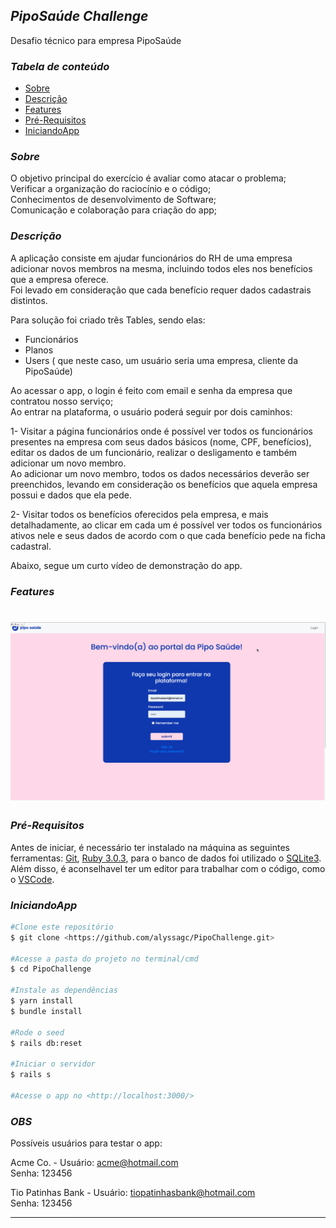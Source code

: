 ## *PipoSaúde Challenge*
Desafio técnico para empresa PipoSaúde <br />

### *Tabela de conteúdo*
* [Sobre](#Sobre)
* [Descrição](#Descrição)
* [Features](#Features)
* [Pré-Requisitos](#Pré-Requisitos)
* [IniciandoApp](#IniciandoApp)

### *Sobre*
O objetivo principal do exercício é avaliar como atacar o problema;<br />
Verificar a organização do raciocínio e o código;<br />
Conhecimentos de desenvolvimento de Software;<br />
Comunicação e colaboração para criação do app;<br />

### *Descrição*
A aplicação consiste em ajudar funcionários do RH de uma empresa adicionar novos membros na mesma, incluindo todos eles nos benefícios que a empresa oferece.<br />
Foi levado em consideração que cada benefício requer dados cadastrais distintos.<br />

Para solução foi criado três Tables, sendo elas:<br />
- Funcionários<br />
- Planos<br />
- Users ( que neste caso, um usuário seria uma empresa, cliente da PipoSaúde)<br />

Ao acessar o app, o login é feito com email e senha da empresa que contratou nosso serviço;<br />
Ao entrar na plataforma, o usuário poderá seguir por dois caminhos:<br />

1- Visitar a página funcionários onde é possível ver todos os funcionários presentes na empresa com seus dados básicos (nome, CPF, benefícios), editar os dados de um funcionário, realizar o desligamento e também adicionar um novo membro.<br />
Ao adicionar um novo membro, todos os dados necessários deverão ser preenchidos, levando em consideração os benefícios que aquela empresa possui e dados que ela pede.<br />

2- Visitar todos os benefícios oferecidos pela empresa, e mais detalhadamente, ao clicar em cada um é possível ver todos os funcionários ativos nele e seus dados de acordo com o que cada benefício pede na ficha cadastral.<br />

Abaixo, segue um curto vídeo de demonstração do app.<br />

### *Features*
<h1 align = "center" >
  <img alt="Readme" title= "Readme" src= "AppPipo.gif">
</h1>

### *Pré-Requisitos*
Antes de iniciar, é necessário ter instalado na máquina as seguintes ferramentas: [Git](https://git-scm.com), [Ruby 3.0.3](https://www.ruby-lang.org/pt/downloads/), para o banco de dados foi utilizado o [SQLite3](https://www.sqlite.org/about.html). Além disso, é aconselhavel ter um editor para trabalhar com o código, como o [VSCode](https://code.visualstudio.com/).

### *IniciandoApp*
```bash
#Clone este repositório
$ git clone <https://github.com/alyssagc/PipoChallenge.git>

#Acesse a pasta do projeto no terminal/cmd
$ cd PipoChallenge

#Instale as dependências
$ yarn install
$ bundle install

#Rode o seed
$ rails db:reset

#Iniciar o servidor
$ rails s

#Acesse o app no <http://localhost:3000/>
```
### *OBS*

Possíveis usuários para testar o app:<br />

Acme Co. - Usuário: acme@hotmail.com<br />
           Senha: 123456<br />

Tio Patinhas Bank - Usuário: tiopatinhasbank@hotmail.com<br />
           Senha: 123456<br />

---
